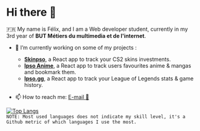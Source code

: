 # Hi there 👋  
  
🇫🇷 My name is Félix, and I am a Web developer student, currently in my 3rd year of **BUT Métiers du multimedia et de l'internet**.  
  
- 🔭 I’m currently working on some of my projects :
    - [**Skinpso**](https://github.com/felschrr/Skinpso), a React app to track your CS2 skins investments.
    - [**Ipso Anime**](https://github.com/felschrr/Ipso_Anime), a React app to track users favourites anime & mangas and bookmark them.     
    - [**Ipso.gg**](https://github.com/felschrr/Ipso.gg), a React app to track your League of Legends stats & game history.  
  
- 📫 How to reach me: [E-mail 📧](mailto:felix.scherer@etu-umontpellier.fr)  
  
[![Top Langs](https://github-readme-stats.vercel.app/api/top-langs/?username=felschrr&layout=compact&theme=dracula)](https://github.com/anuraghazra/github-readme-stats)  
`NOTE: Most used languages does not indicate my skill level, it's a Github metric of which languages I use the most.`  
